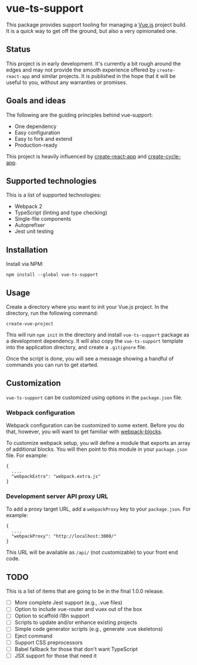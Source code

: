# vue-ts-support

This package provides support tooling for managing a
[Vue.js](https://vuejs.org/) project build. It is a quick way to get off the
ground, but also a very opinionated one.

## Status

This project is in early development. It's currently a bit rough around the
edges and may not provide the smooth experience offered by `create-react-app`
and similar projects. It is published in the hope that it will be useful to
you, without any warranties or promises.

## Goals and ideas

The following are the guiding principles behind vue-support:

- One dependency
- Easy configuration
- Easy to fork and extend
- Production-ready

This project is heavily influenced by
[create-react-app](https://github.com/facebookincubator/create-react-app) and
[create-cycle-app](https://github.com/cyclejs-community/create-cycle-app).

## Supported technologies

This is a list of supported technologies:

- Webpack 2
- TypeScript (linting and type checking)
- Single-file components
- Autoprefixer
- Jest unit testing

## Installation

Install via NPM:

    npm install --global vue-ts-support

## Usage

Create a directory where you want to init your Vue.js project. In the directory,
run the following command:

    create-vue-project

This will run `npm init` in the directory and install `vue-ts-support` package
as a development dependency. It will also copy the `vue-ts-support` template
into the application directory, and create a `.gitignore` file.

Once the script is done, you will see a message showing a handful of commands
you can run to get started.

## Customization

`vue-ts-support` can be customized using options in the `package.json` file.

### Webpack configuration

Webpack configuration can be customized to some extent. Before you do that,
however, you will want to get familiar with
[webpack-blocks](https://github.com/andywer/webpack-blocks).

To customize webpack setup, you will define a module that exports an array of
additional blocks. You will then point to this module in your `package.json`
file. For example:

    {
      ....
      "webpackExtra": "webpack.extra.js" 
    }

### Development server API proxy URL

To add a proxy target URL, add a `webpackProxy` key to your `package.json`. For
example:

    {
      ....
      "webpackProxy": "http://localhost:3000/"
    }

This URL will be available as `/api/` (not customizable) to your front end code.

## TODO

This is a list of items that are going to be in the final 1.0.0 release.

- [ ] More complete Jest support (e.g., .vue files)
- [ ] Option to include vue-router and vuex out of the box
- [ ] Option to scaffold i18n support
- [ ] Scripts to update and/or enhance existing projects
- [ ] Simple code generator scripts (e.g., generate .vue skeletons)
- [ ] Eject command
- [ ] Support CSS preprocessors
- [ ] Babel fallback for those that don't want TypeScript
- [ ] JSX support for those that need it